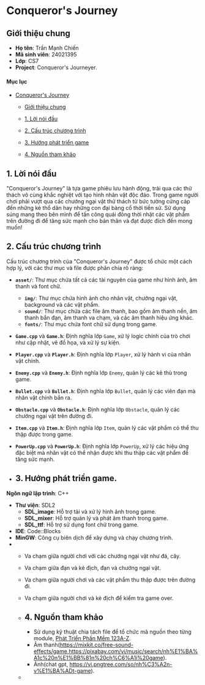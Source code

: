 # Conqueror's Journey

## Giới thiệu chung

- **Họ tên**: Trần Mạnh Chiến
- **Mã sinh viên**: 24021395
- **Lớp**: CS7
- **Project**: Conqueror's Journeyer.

#### Mục lục

- [Conqueror's Journey](#conquerors-journey)
  - [Giới thiệu chung](#giới-thiệu-chung)
  
  - [1. Lời nói đầu](#1-lời-nói-đầu)
  - [2. Cấu trúc chương trình](#2-cấu-trúc-chương-trình)
  - [3. Hướng phát triển game](#3-hướng-phát-triển-game)
  - [4. Nguồn tham khảo](#4-nguồn-tham-khảo)


## 1. Lời nói đầu

"Conqueror's Journey" là tựa game phiêu lưu hành động, trải qua các thử thách vô cùng khắc nghiệt với tạo hình nhân vật độc đáo. Trong game người chơi phải vượt qua các chướng ngại vật thử thách từ bức tường cứng cáp đến những kẻ thổ dân hay những con đại bàng cổ thời tiền sử. Sử dụng súng mang theo bên mình để tấn công quái đông thời nhặt các vật phẩm trên đường đi để tăng sức mạnh cho bản thân và đạt được đích đến mong muốn!

## 2. Cấu trúc chương trình
Cấu trúc chương trình của "Conqueror's Journey" được tổ chức một cách hợp lý, với các thư mục và file được phân chia rõ ràng:

- **`asset/`**: Thư mục chứa tất cả các tài nguyên của game như hình ảnh, âm thanh và font chữ.
  - **`img/`**: Thư mục chứa hình ảnh cho nhân vật, chướng ngại vật, background và các vật phẩm.
  - **`sound/`**: Thư mục chứa các file âm thanh, bao gồm âm thanh nền, âm thanh bắn đạn, âm thanh va chạm, và các âm thanh hiệu ứng khác.
  - **`fonts/`**: Thư mục chứa font chữ sử dụng trong game.
  
- **`Game.cpp`** và **`Game.h`**: Định nghĩa lớp `Game`, xử lý logic chính của trò chơi như cập nhật, vẽ đồ họa, và xử lý sự kiện.
- **`Player.cpp`** và **`Player.h`**: Định nghĩa lớp `Player`, xử lý hành vi của nhân vật chính.
- **`Enemy.cpp`** và **`Enemy.h`**: Định nghĩa lớp `Enemy`, quản lý các kẻ thù trong game.
- **`Bullet.cpp`** và **`Bullet.h`**: Định nghĩa lớp `Bullet`, quản lý các viên đạn mà nhân vật chính bắn ra.
- **`Obstacle.cpp`** và **`Obstacle.h`**: Định nghĩa lớp `Obstacle`, quản lý các chướng ngại vật trên đường đi.
- **`Item.cpp`** và **`Item.h`**: Định nghĩa lớp `Item`, quản lý các vật phẩm có thể thu thập được trong game.
- **`PowerUp.cpp`** và **`PowerUp.h`**: Định nghĩa lớp `PowerUp`, xử lý các hiệu ứng đặc biệt mà nhân vật có thể nhận được khi thu thập các vật phẩm để tăng sức mạnh.
- ## 3. Hướng phát triển game.
**Ngôn ngữ lập trình**: C++
- **Thư viện**: SDL2
  - **SDL_image**: Hỗ trợ tải và xử lý hình ảnh trong game.
  - **SDL_mixer**: Hỗ trợ quản lý và phát âm thanh trong game.
  - **SDL_ttf**: Hỗ trợ sử dụng font chữ trong game.
- **IDE**: Code::Blocks
- **MinGW**: Công cụ biên dịch để xây dựng và chạy chương trình.
- - Va chạm giữa người chơi với các chướng ngại vật như đá, cây.
  - Va chạm giữa đạn và kẻ địch, đạn và chướng ngại vật.
  - Va chạm giữa người chơi và các vật phẩm thu thập được trên đường đi.
  - Va chạm giữa người chơi và kẻ địch để kiểm tra game over.
 
  - ## 4. Nguồn tham khảo
    - Sử dụng kỹ thuật chia tách file để tổ chức mã nguồn theo từng module, [Phát Triển Phần Mềm 123A-Z](https://www.youtube.com/@PhatTrienPhanMem123AZ).
    - Âm thanh(https://mixkit.co/free-sound-effects/game,https://pixabay.com/vi/music/search/nh%E1%BA%A1c%20n%E1%BB%81n%20ch%C6%A1i%20game).
    - Ảnh(chat gpt, https://vi.pngtree.com/so/nh%C3%A2n-v%E1%BA%ADt-game).
  
  - 

